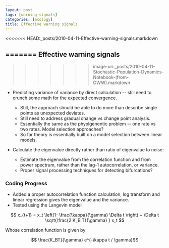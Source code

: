 ```yaml
---
layout: post
tags: [warning-signals]
categories: [ecology]
title: Effective warning signals
---
```






<<<<<<< HEAD:_posts/2010-04-11-Effective-warning-signals.markdown

 







=======
Effective warning signals
-------------------------
>>>>>>> image-uri:_posts/2010-04-11-Stochastic-Population-Dynamics-Notebook-(from-OWW).markdown

-   Predicting variance of variance by direct calculation -- still need
    to crunch some math for the expected convergence.
    -   Still, the approach should be able to do more than describe
        single points as unexpected deviates.
    -   Still need to address gradual change vs change point analysis.
    -   Essentially the same as the phyolgenentic problem -- one rate vs
        two rates. Model selection approaches?
    -   So far theory is essentially built on a model selection between
        linear models.

-   Calculate the eigenvalue directly rather than ratio of eigenvalue to
    noise:
    -   Estimate the eigenvalue from the correlation function and from
        power spectrum, rather than the lag-1 autocorrelation, or
        variance.
    -   Proper signal processing techniques for detecting bifurcations?

### Coding Progress

-   Added a proper autocorrelation function calculation, log transform
    and linear regression gives the eigenvalue and the variance.
-   Tested using the Langevin model

$$ x_{t+1} = x_t \left(1- \frac{\kappa}{\gamma} \Delta t \right) + \Delta t \sqrt{\frac{2 K_B T}{\gamma} } x_t $$

Whose correlation function is given by

$$ \frac{K_BT}{\gamma} e^{-\kappa t / \gamma}$$


